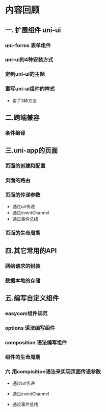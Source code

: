 # 内容回顾

## 一. 扩展组件 uni-ui



### uni-forms 表单组件



### uni-ui的4种安装方式



### 定制uni-ui的主题



### 重写uni-ui组件的样式

- 讲了3种方法



## 二.跨端兼容

### 条件编译





## 三.uni-app的页面

### 页面的创建和配置



### 页面的路由



### 页面的传递参数

- 通过url传递
- 通过eventChannel
- 通过事件总线



### 页面的生命周期





## 四.其它常用的API

### 网络请求的封装

### 数据本地的存储



## 五.编写自定义组件



### easycom组件规范



### options 语法编写组件



### composition 语法编写组件 



### 组件的生命周期



### 六.用compisition语法来实现页面传递参数

- 通过url传递

- 通过eventChannel

- 通过事件总线

























